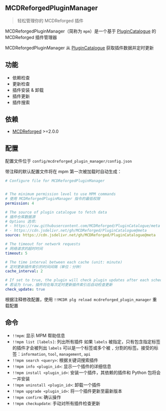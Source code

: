 MCDReforgedPluginManager
-----

> 轻松管理你的 MCDReforged 插件

MCDReforgedPluginManager（简称为 `mpm`）是一个基于 [PluginCatalogue](https://github.com/MCDReforged/PluginCatalogue) 的 MCDReforged 插件管理器

MCDReforgedPluginManager 从 [PluginCatalogue](https://github.com/MCDReforged/PluginCatalogue) 获取插件数据并定时更新

## 功能

- 依赖检查
- 更新检查
- 插件安装 & 卸载
- 插件更新
- 插件搜索

## 依赖

- [MCDReforged](https://github.com/Fallen-Breath/MCDReforged) >=2.0.0

## 配置

配置文件位于 `config/mcdreforged_plugin_manager/config.json`

带注释的默认配置文件将在 mpm 第一次被加载时自动生成：

```yaml
# Configure file for MCDReforgedPluginManager


# The minimum permission level to use MPM commands
# 使用 MCDReforgedPluginManager 指令的最低权限
permission: 4

# The source of plugin catalogue to fetch data
# 插件仓库数据源
# Options 选项:
# - https://raw.githubusercontent.com/MCDReforged/PluginCatalogue/meta
# - https://cdn.jsdelivr.net/gh/MCDReforged/PluginCatalogue@meta
source: https://cdn.jsdelivr.net/gh/MCDReforged/PluginCatalogue@meta

# The timeout for network requests
# 网络请求的超时时间
timeout: 5

# The time interval between each cache (unit: minute)
# 定时更新插件索引的时间间隔（单位：分钟）
cache_interval: 2

# If set to true, the plugin will check plugin updates after each scheduled cache
# 若设为 true，插件将在每次定时更新插件索引后自动检查更新
check_update: true
```

根据注释修改配置，使用 `!!MCDR plg reload mcdreforged_plugin_manager` 重载配置

## 命令

- `!!mpm`: 显示 MPM 帮助信息
- `!!mpm list [labels]`: 列出所有插件
  如果 `labels` 被指定，只有包含指定标签的插件才会被列出
  `labels` 可以是一个标签或多个被 `,` 分割的标签。接受的标签：`information`, `tool`, `management`, `api`
- `!!mpm search <query>`: 根据关键词搜索插件
- `!!mpm info <plugin_id>`: 显示一个插件的详细信息
- `!!mpm install <plugin_id>`: 安装一个插件，其依赖的插件和 Python 包将会一并安装
- `!!mpm uninstall <plugin_id>`: 卸载一个插件
- `!!mpm upgrade <plugin_id>`: 将一个插件更新至最新版本
- `!!mpm confirm`: 确认操作
- `!!mpm checkupdate`: 手动对所有插件检查更新